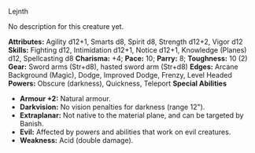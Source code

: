 Lejnth

No description for this creature yet.

**Attributes:** Agility d12+1, Smarts d8, Spirit d8, Strength d12+2,
Vigor d12
**Skills:** Fighting d12, Intimidation d12+1, Notice d12+1, Knowledge
(Planes) d12, Spellcasting d8
**Charisma:** +4; **Pace:** 10; **Parry:** 8; **Toughness:** 10 (2)
**Gear:** Sword arms (Str+d8), hasted sword arm (Str+d8)
**Edges:** Arcane Background (Magic), Dodge, Improved Dodge, Frenzy,
Level Headed
**Powers:** Obscure (darkness), Quickness, Teleport
**Special Abilities**
- **Armour +2:** Natural armour.
- **Darkvision:** No vision penalties for darkness (range 12").
- **Extraplanar:** Not native to the material plane, and can be targeted
by Banish.
- **Evil:** Affected by powers and abilities that work on evil
creatures.
- **Weakness:** Acid (double damage).

